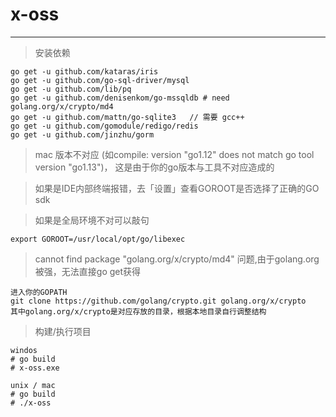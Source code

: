 # x-oss

---

> 安装依赖
```
go get -u github.com/kataras/iris
go get -u github.com/go-sql-driver/mysql
go get -u github.com/lib/pq
go get -u github.com/denisenkom/go-mssqldb # need golang.org/x/crypto/md4
go get -u github.com/mattn/go-sqlite3   // 需要 gcc++
go get -u github.com/gomodule/redigo/redis
go get -u github.com/jinzhu/gorm
```

> mac 版本不对应
(如compile: version "go1.12" does not match go tool version "go1.13")，
这是由于你的go版本与工具不对应造成的

> 如果是IDE内部终端报错，去「设置」查看GOROOT是否选择了正确的GO sdk

> 如果是全局环境不对可以敲句
```
export GOROOT=/usr/local/opt/go/libexec
```

> cannot find package "golang.org/x/crypto/md4" 问题,由于golang.org被强，无法直接go get获得
```
进入你的GOPATH
git clone https://github.com/golang/crypto.git golang.org/x/crypto
其中golang.org/x/crypto是对应存放的目录，根据本地目录自行调整结构
```

> 构建/执行项目
```
windos
# go build
# x-oss.exe

unix / mac
# go build
# ./x-oss
```